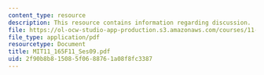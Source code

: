 ```yaml
---
content_type: resource
description: This resource contains information regarding discussion.
file: https://ol-ocw-studio-app-production.s3.amazonaws.com/courses/11-165-infrastructure-and-energy-technology-challenges-fall-2011/2f90b8b815085f0688761a08f8fc3387_MIT11_165F11_Ses09.pdf
file_type: application/pdf
resourcetype: Document
title: MIT11_165F11_Ses09.pdf
uid: 2f90b8b8-1508-5f06-8876-1a08f8fc3387
---
```

